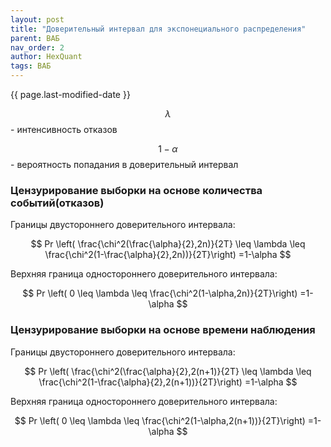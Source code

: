 ```yaml
---
layout: post
title: "Доверительный интервал для экспонециального распределения"
parent: ВАБ
nav_order: 2
author: HexQuant
tags: ВАБ
---
```


<!-- Mathjax Support -->
<script type="text/javascript" async
  src="https://cdn.mathjax.org/mathjax/latest/MathJax.js?config=TeX-MML-AM_CHTML">
</script>



{{ page.last-modified-date }}

$$\lambda$$ - интенсивность отказов

$$1-\alpha$$ - вероятность попадания в доверительный интервал

### Цензурирование выборки на основе количества событий(отказов)
Границы двустороннего доверительного интервала:

$$ Pr \left( \frac{\chi^2(\frac{\alpha}{2},2n)}{2T} 
\leq \lambda \leq
\frac{\chi^2(1-\frac{\alpha}{2},2n))}{2T}\right)
=1-\alpha $$

Верхняя граница одностороннего доверительного интервала:

$$ Pr \left( 0
\leq \lambda \leq
\frac{\chi^2(1-\alpha,2n)}{2T}\right)
=1-\alpha $$

### Цензурирование выборки на основе времени наблюдения
Границы двустороннего доверительного интервала:

$$ Pr \left( \frac{\chi^2(\frac{\alpha}{2},2(n+1)}{2T} 
\leq \lambda \leq
\frac{\chi^2(1-\frac{\alpha}{2},2(n+1))}{2T}\right)
=1-\alpha $$

Верхняя граница одностороннего доверительного интервала:

$$ Pr \left( 0
\leq \lambda \leq
\frac{\chi^2(1-\alpha,2(n+1))}{2T}\right)
=1-\alpha $$
